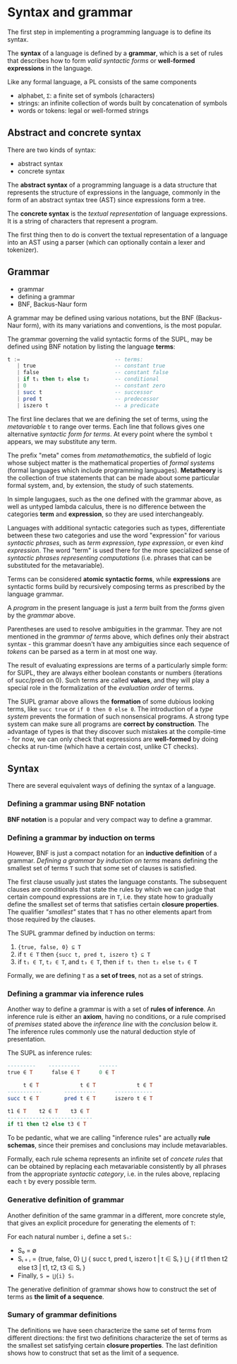 # Syntax and grammar

The first step in implementing a programming language is to define its syntax.

The **syntax** of a language is defined by a **grammar**, which is a set of rules that describes how to form *valid syntactic forms* or **well-formed expressions** in the language.

Like any formal language, a PL consists of the same components
- alphabet, `Σ`: a finite set of symbols (characters)
- strings: an infinite collection of words built by concatenation of symbols
- words or tokens: legal or well-formed strings

## Abstract and concrete syntax

There are two kinds of syntax:
- abstract syntax
- concrete syntax

The **abstract syntax** of a programming language is a data structure that represents the structure of expressions in the language, commonly in the form of an abstract syntax tree (AST) since expressions form a tree.

The **concrete syntax** is the *textual representation* of language expressions. It is a string of characters that represent a program.

The first thing then to do is convert the textual representation of a language into an AST using a parser (which can optionally contain a lexer and tokenizer).


## Grammar

- grammar
- defining a grammar
- BNF, Backus-Naur form

A grammar may be defined using various notations, but the BNF (Backus-Naur form), with its many variations and conventions, is the most popular.

The grammar governing the valid syntactic forms of the SUPL, may be defined using BNF notation by listing the language **terms**:

```hs
t :=                              -- terms:
   | true                         -- constant true
   | false                        -- constant false
   | if t₁ then t₂ else t₂        -- conditional
   | 0                            -- constant zero
   | succ t                       -- successor
   | pred t                       -- predecessor
   | iszero t                     -- a predicate
```

The first line declares that we are defining the set of terms, using the *metavariable* `t` to range over terms. Each line that follows gives one alternative *syntactic form for terms*. At every point where the symbol `t` appears, we may substitute any term.

The prefix "meta" comes from *metamathematics*, the subfield of logic whose subject matter is the mathematical properties of *formal systems* (formal languages which include programming languages). **Metatheory** is the collection of true statements that can be made about some particular formal system, and, by extension, the study of such statements.

In simple langugaes, such as the one defined with the grammar above, as well as untyped lambda calculus, there is no difference between the categories **term** and **expression**, so they are used interchangeably.

Languages with additional syntactic categories such as types, differentiate between these two categories and use the word "expression" for various *syntactic phrases*, such as *term expression*, *type expression*, or even *kind expression*. The word "term" is used there for the more specialized sense of *syntactic phrases representing computations* (i.e. phrases that can be substituted for the metavariable).

Terms can be considered **atomic syntactic forms**, while **expressions** are syntactic forms build by recursively composing terms as prescribed by the language grammar.

A *program* in the present language is just a *term* built from the *forms* given by the *grammar* above.

Parentheses are used to resolve ambiguities in the grammar. They are not mentioned in the *grammar of terms* above, which defines only their abstract syntax - this grammar doesn't have any ambiguities since each sequence of *tokens* can be parsed as a term in at most one way.

The result of evaluating expressions are terms of a particularly simple form: for SUPL, they are always either boolean constants or numbers (iterations of succ/pred on 0). Such terms are called **values**, and they will play a special role in the formalization of the *evaluation order* of terms.

The SUPL gramar above allows the **formation** of some dubious looking terms, like `succ true` or `if 0 then 0 else 0`. The introduction of a *type system* prevents the formation of such nonsensical programs. A strong type system can make sure all programs are **correct by construction**. The advantage of types is that they discover such mistakes at the compile-time - for now, we can only check that expressions are **well-formed** by doing checks at run-time (which have a certain cost, unlike CT checks).

## Syntax

There are several equivalent ways of defining the syntax of a language.

### Defining a grammar using BNF notation

**BNF notation** is a popular and very compact way to define a grammar.

### Defining a grammar by induction on terms

However, BNF is just a compact notation for an **inductive definition** of a grammar. *Defining a grammar by induction on terms* means defining the smallest set of terms `T` such that some set of clauses is satisfied.

The first clause usually just states the language constants. The subsequent clauses are conditionals that state the rules by which we can judge that certain compound expressions are in `T`, i.e. they state how to gradually define the smallest set of terms that satisfies certain **closure properties**. The qualifier *"smallest"* states that `T` has no other elements apart from those required by the clauses.

The SUPL grammar defined by induction on terms:
1. `{true, false, 0} ⊆ T`
2. if `t ∈ T` then `{succ t, pred t, iszero t} ⊆ T`
3. if `t₁ ∈ T`, `t₂ ∈ T`, and `t₃ ∈ T`, then `if t₁ then t₂ else t₃ ∈ T`

Formally, we are defining `T` as a **set of trees**, not as a set of strings.

### Defining a grammar via inference rules

Another way to define a grammar is with a set of **rules of inference**. An inference rule is either an **axiom**, having no conditions, or a rule comprised of *premises* stated above the *inference line* with the *conclusion* below it. The inference rules commonly use the natural deduction style of presentation.

The SUPL as inference rules:

```hs
---------    ----------      ------
true ∈ T      false ∈ T      0 ∈ T

     t ∈ T             t ∈ T             t ∈ T
-----------       ----------      ------------
succ t ∈ T        pred t ∈ T      iszero t ∈ T

t1 ∈ T    t2 ∈ T    t3 ∈ T
---------------------------
if t1 then t2 else t3 ∈ T
```

To be pedantic, what we are calling "inference rules" are actually **rule schemas**, since their premises and conclusions may include metavariables.

Formally, each rule schema represents an infinite set of *concete rules* that can be obtained by replacing each metavariable consistently by all phrases from the appropriate *syntactic category*, i.e. in the rules above, replacing each `t` by every possible term.

### Generative definition of grammar

Another definition of the same grammar in a different, more concrete style, that gives an explicit procedure for generating the elements of `T`:

For each natural number `i`, define a set `Sᵢ`:
- S₀ = ∅
- Sᵢ﹢ᵢ = {true, false, 0}
       ⋃ { succ t, pred t, iszero t | t ∈ Sᵢ }
        ⋃ { if t1 then t2 else t3 | t1, t2, t3 ∈ Sᵢ }
- Finally, `S = ⋃{i} Sᵢ`

The generative definition of grammar shows how to construct the set of terms as **the limit of a sequence**.


### Sumary of grammar definitions

The definitions we have seen characterize the same set of terms from different directions: the first two definitions characterize the set of terms as the smallest set satisfying certain **closure properties**. The last definition shows how to construct that set as the limit of a sequence.
